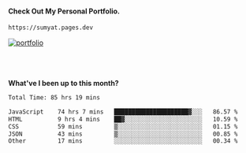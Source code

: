 #### Check Out My Personal Portfolio.
````bash
https://sumyat.pages.dev
````

<a href='https://sumyat.pages.dev/'>
    <img src='https://user-images.githubusercontent.com/108873224/211860821-15c31441-8db7-4fb7-8537-28a0c11e9408.png' alt='portfolio' align='center' />
</a>


<br />
<br />


<br />
<br />

**What've I been up to this month?**

<!--START_SECTION:waka-->

```txt
Total Time: 85 hrs 19 mins

JavaScript    74 hrs 7 mins   █████████████████████▓░░░   86.57 %
HTML          9 hrs 4 mins    ██▓░░░░░░░░░░░░░░░░░░░░░░   10.59 %
CSS           59 mins         ▒░░░░░░░░░░░░░░░░░░░░░░░░   01.15 %
JSON          43 mins         ▒░░░░░░░░░░░░░░░░░░░░░░░░   00.85 %
Other         17 mins         ░░░░░░░░░░░░░░░░░░░░░░░░░   00.34 %
```

<!--END_SECTION:waka-->




